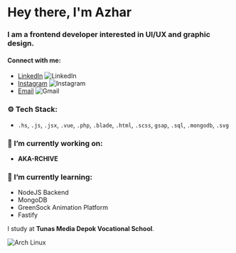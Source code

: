 # Hey there, I'm Azhar

### I am a frontend developer interested in UI/UX and graphic design.

#### Connect with me:
- [LinkedIn](https://www.linkedin.com/in/#/) ![LinkedIn](https://img.shields.io/badge/-soon-black?style=flat-square&logo=Linkedin&logoColor=white)
- [Instagram](https://instagram.com/yithze) ![Instagram](https://img.shields.io/badge/-@yithze-black?style=flat-square&logo=instagram&logoColor=white)
- [Email](mailto:aldiyusronazhar@gmail.com) ![Gmail](https://img.shields.io/badge/-aldiyusronazhar@gmail.com-black?style=flat-square&logo=Gmail&logoColor=white)


### ⚙️ Tech Stack:
- `.hs`, `.js`, `.jsx`, `.vue`, `.php`, `.blade`, `.html`, `.scss`, `gsap`, `.sql`, `.mongodb`, `.svg`

### 🔭 I’m currently working on:
- **AKA-RCHIVE**

### 🌱 I’m currently learning:
- NodeJS Backend
- MongoDB
- GreenSock Animation Platform
- Fastify



I study at **Tunas Media Depok Vocational School**.

![Arch Linux](https://img.shields.io/badge/Arch-Linux-FF0000?style=flat&logo=archlinux&logoColor=white)

